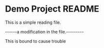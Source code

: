 # Demo Project README

This is a simple reading file.


------a modification in the file.---------


This is bound to cause trouble